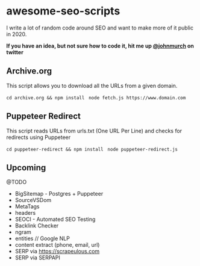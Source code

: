 # awesome-seo-scripts

I write a lot of random code around SEO and want to make more of it public in 2020.

**If you have an idea, but not sure how to code it, hit me up [@johnmurch](https://www.twitter.com/johnmurch) on twitter**

## Archive.org
This script allows you to download all the URLs from a given domain.

``` cd archive.org && npm install ```
``` node fetch.js https://www.domain.com```

## Puppeteer Redirect
This script reads URLs from urls.txt (One URL Per Line) and checks for redirects using Puppeteer

``` cd puppeteer-redirect && npm install ```
``` node puppeteer-redirect.js```


## Upcoming
@TODO
- BigSitemap - Postgres + Puppeteer
- SourceVSDom
- MetaTags
- headers
- SEOCI - Automated SEO Testing
- Backlink Checker
- ngram
- entities // Google NLP
- content extract (phone, email, url)
- SERP via https://scrapeulous.com
- SERP via SERPAPI
